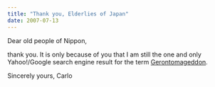 ```yaml
---
title: "Thank you, Elderlies of Japan"
date: 2007-07-13
---
```


Dear old people of Nippon,

thank you. It is only because of you that I am still the one and only Yahoo!/Google search engine result for the term [Gerontomageddon][1].

Sincerely yours, Carlo

[1]: http://carlo.zottmann.org/2007/02/16/post-it-16/

